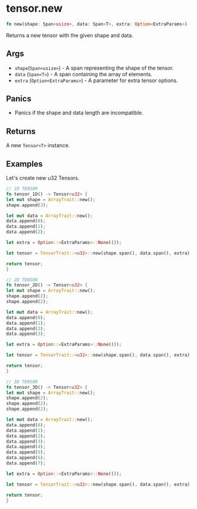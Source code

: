 # tensor.new

```rust
fn new(shape: Span<usize>, data: Span<T>, extra: Option<ExtraParams>) -> Tensor<T>;
```

Returns a new tensor with the given shape and data.

## Args

* `shape`(`Span<usize>`) - A span representing the shape of the tensor.
* `data` (`Span<T>`) - A span containing the array of elements.
* `extra` (`Option<ExtraParams>`) - A parameter for extra tensor options.

## Panics

* Panics if the shape and data length are incompatible.

## Returns

A new `Tensor<T>` instance.

## Examples

Let's create new u32 Tensors.

```rust
// 1D TENSOR
fn tensor_1D() -> Tensor<u32> {
let mut shape = ArrayTrait::new();
shape.append(3);

let mut data = ArrayTrait::new();
data.append(0);
data.append(1);
data.append(2);

let extra = Option::<ExtraParams>::None(());

let tensor = TensorTrait::<u32>::new(shape.span(), data.span(), extra);

return tensor;
}

// 2D TENSOR
fn tensor_2D() -> Tensor<u32> {
let mut shape = ArrayTrait::new();
shape.append(2);
shape.append(2);

let mut data = ArrayTrait::new();
data.append(0);
data.append(1);
data.append(2);
data.append(3);

let extra = Option::<ExtraParams>::None(());

let tensor = TensorTrait::<u32>::new(shape.span(), data.span(), extra);

return tensor;
}

// 3D TENSOR
fn tensor_3D() -> Tensor<u32> {
let mut shape = ArrayTrait::new();
shape.append(2);
shape.append(2);
shape.append(2);

let mut data = ArrayTrait::new();
data.append(0);
data.append(1);
data.append(2);
data.append(3);
data.append(4);
data.append(5);
data.append(6);
data.append(7);

let extra = Option::<ExtraParams>::None(());

let tensor = TensorTrait::<u32>::new(shape.span(), data.span(), extra);

return tensor;
}
```
